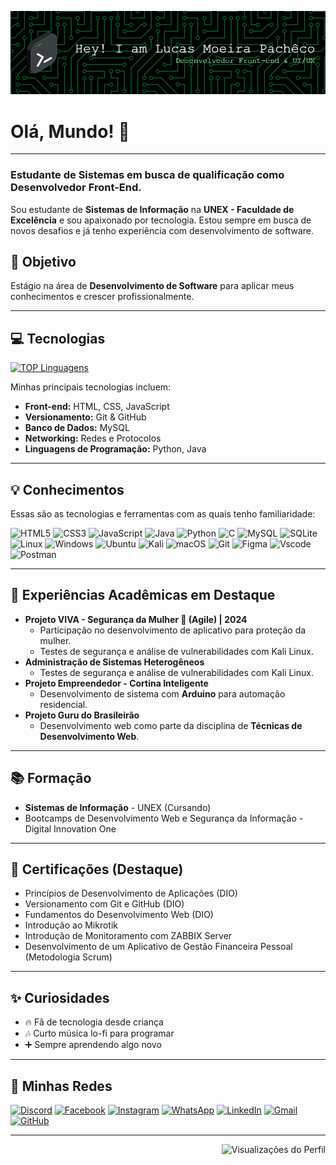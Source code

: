![Header](github-header-image.png)

# Olá, Mundo! 👋

---

### Estudante de Sistemas em busca de qualificação como Desenvolvedor Front-End.

Sou estudante de **Sistemas de Informação** na **UNEX - Faculdade de Excelência** e sou apaixonado por tecnologia. Estou sempre em busca de novos desafios e já tenho experiência com desenvolvimento de software.

## 🚀 Objetivo

Estágio na área de **Desenvolvimento de Software** para aplicar meus conhecimentos e crescer profissionalmente.

---

## 💻 Tecnologias

[![TOP Linguagens](https://github-readme-stats.vercel.app/api/top-langs/?username=lucaslmp2&layout=compact&theme=dracula)](https://github.com/lucaslmp2)

Minhas principais tecnologias incluem:

* **Front-end:** HTML, CSS, JavaScript
* **Versionamento:** Git & GitHub
* **Banco de Dados:** MySQL
* **Networking:** Redes e Protocolos
* **Linguagens de Programação:** Python, Java

---

## 💡 Conhecimentos

Essas são as tecnologias e ferramentas com as quais tenho familiaridade:

![HTML5](https://img.shields.io/badge/HTML5-E34F26?style=for-the-badge&logo=html5&logoColor=white)
![CSS3](https://img.shields.io/badge/CSS3-1572B6?style=for-the-badge&logo=css3&logoColor=white)
![JavaScript](https://img.shields.io/badge/JavaScript-F7DF1E?style=for-the-badge&logo=javascript&logoColor=black)
![Java](https://img.shields.io/badge/java-%23ED8B00.svg?style=for-the-badge&logo=openjdk&logoColor=white)
![Python](https://img.shields.io/badge/python-3670A0?style=for-the-badge&logo=python&logoColor=ffdd54)
![C](https://img.shields.io/badge/C-00599C?style=for-the-badge&logo=c&logoColor=white)
![MySQL](https://img.shields.io/badge/MySQL-00000F?style=for-the-badge&logo=mysql&logoColor=white)
![SQLite](https://img.shields.io/badge/SQLite-000?style=for-the-badge&logo=sqlite&logoColor=07405E)
![Linux](https://img.shields.io/badge/Linux-000?style=for-the-badge&logo=linux&logoColor=FCC624)
![Windows](https://img.shields.io/badge/Windows-000?style=for-the-badge&logo=windows&logoColor=2CA5E0)
![Ubuntu](https://img.shields.io/badge/Ubuntu-35495E?style=for-the-badge&logo=ubuntu&logoColor=2CA5E0)
![Kali](https://img.shields.io/badge/Kali-268BEE?style=for-the-badge&logo=kalilinux&logoColor=white)
![macOS](https://img.shields.io/badge/mac%20os-000000?style=for-the-badge&logo=macos&logoColor=F0F0F0)
![Git](https://img.shields.io/badge/GIT-E44C30?style=for-the-badge&logo=git&logoColor=white)
![Figma](https://img.shields.io/badge/Figma-696969?style=for-the-badge&logo=figma&logoColor=figma)
![Vscode](https://img.shields.io/badge/Vscode-007ACC?style=for-the-badge&logo=visual-studio-code&logoColor=white)
![Postman](https://img.shields.io/badge/Postman-FF6C37.svg?style=for-the-badge&logo=Postman&logoColor=white)

---

## 🎯 Experiências Acadêmicas em Destaque

* **Projeto VIVA - Segurança da Mulher 💪 (Agile) | 2024**
    * Participação no desenvolvimento de aplicativo para proteção da mulher.
    * Testes de segurança e análise de vulnerabilidades com Kali Linux.
* **Administração de Sistemas Heterogêneos**
    * Testes de segurança e análise de vulnerabilidades com Kali Linux.
* **Projeto Empreendedor - Cortina Inteligente**
    * Desenvolvimento de sistema com **Arduino** para automação residencial.
* **Projeto Guru do Brasileirão**
    * Desenvolvimento web como parte da disciplina de **Técnicas de Desenvolvimento Web**.

---

## 📚 Formação

* **Sistemas de Informação** - UNEX (Cursando)
* Bootcamps de Desenvolvimento Web e Segurança da Informação - Digital Innovation One

---

## 📌 Certificações (Destaque)

* Princípios de Desenvolvimento de Aplicações (DIO)
* Versionamento com Git e GitHub (DIO)
* Fundamentos do Desenvolvimento Web (DIO)
* Introdução ao Mikrotik
* Introdução de Monitoramento com ZABBIX Server
* Desenvolvimento de um Aplicativo de Gestão Financeira Pessoal (Metodologia Scrum)

---

## ✨ Curiosidades

* 🔥 Fã de tecnologia desde criança
* 🎶 Curto música lo-fi para programar
* ➕ Sempre aprendendo algo novo

---

## 🔗 Minhas Redes

[![Discord](https://img.shields.io/badge/Discord-7289DA?style=for-the-badge&logo=discord&logoColor=white)](https://discord.com/channels/lucaslmp2/)
[![Facebook](https://img.shields.io/badge/Facebook-1877F2?style=for-the-badge&logo=facebook&logoColor=white)](https://www.facebook.com/lucas201951/)
[![Instagram](https://img.shields.io/badge/-Instagram-%23E4405F?style=for-the-badge&logo=instagram&logoColor=white)](https://www.instagram.com/lucasmoreirapacheco_/)
[![WhatsApp](https://img.shields.io/badge/WhatsApp-25D366?style=for-the-badge&logo=whatsapp&logoColor=white)](https://wa.me/5573988716897)
[![LinkedIn](https://img.shields.io/badge/LinkedIn-0077B5?style=for-the-badge&logo=linkedin&logoColor=white)](https://www.linkedin.com/in/lucas-moreira-pacheco-32537620b/)
[![Gmail](https://img.shields.io/badge/Gmail-333333?style=for-the-badge&logo=gmail&logoColor=red)](mailto:lucaspachecolp2@gmail.com)
[![GitHub](https://img.shields.io/badge/GitHub-100000?style=for-the-badge&logo=github&logoColor=white)](https://github.com/lucaslmp2)

---

<div align="right">
  <img src="https://komarev.com/ghpvc/?username=lucaslmp2&style=flat-square" height="25" alt="Visualizações do Perfil"/>
</div>
